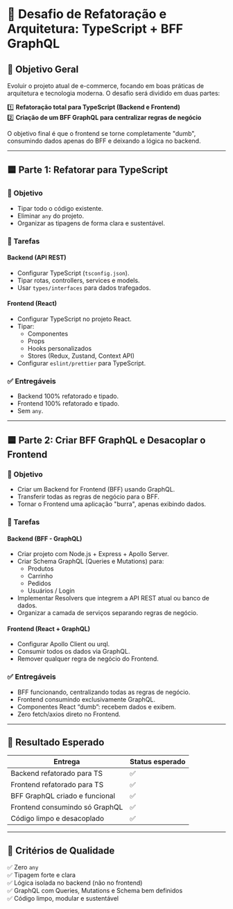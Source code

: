 # 🚀 Desafio de Refatoração e Arquitetura: TypeScript + BFF GraphQL

## 🎯 Objetivo Geral
Evoluir o projeto atual de e-commerce, focando em boas práticas de arquitetura e tecnologia moderna. O desafio será dividido em duas partes:

1️⃣ **Refatoração total para TypeScript (Backend e Frontend)**  
2️⃣ **Criação de um BFF GraphQL para centralizar regras de negócio**

O objetivo final é que o frontend se torne completamente "dumb", consumindo dados apenas do BFF e deixando a lógica no backend.

---

## 🟦 Parte 1: Refatorar para TypeScript

### 🎯 Objetivo
- Tipar todo o código existente.
- Eliminar `any` do projeto.
- Organizar as tipagens de forma clara e sustentável.

### 🔧 Tarefas

#### Backend (API REST)
- Configurar TypeScript (`tsconfig.json`).
- Tipar rotas, controllers, services e models.
- Usar `types/interfaces` para dados trafegados.

#### Frontend (React)
- Configurar TypeScript no projeto React.
- Tipar:
  - Componentes
  - Props
  - Hooks personalizados
  - Stores (Redux, Zustand, Context API)
- Configurar `eslint/prettier` para TypeScript.

### ✅ Entregáveis
- Backend 100% refatorado e tipado.
- Frontend 100% refatorado e tipado.
- Sem `any`.

---

## 🟦 Parte 2: Criar BFF GraphQL e Desacoplar o Frontend

### 🎯 Objetivo
- Criar um Backend for Frontend (BFF) usando GraphQL.
- Transferir todas as regras de negócio para o BFF.
- Tornar o Frontend uma aplicação "burra", apenas exibindo dados.

### 🔧 Tarefas

#### Backend (BFF - GraphQL)
- Criar projeto com Node.js + Express + Apollo Server.
- Criar Schema GraphQL (Queries e Mutations) para:
  - Produtos
  - Carrinho
  - Pedidos
  - Usuários / Login
- Implementar Resolvers que integrem a API REST atual ou banco de dados.
- Organizar a camada de serviços separando regras de negócio.

#### Frontend (React + GraphQL)
- Configurar Apollo Client ou urql.
- Consumir todos os dados via GraphQL.
- Remover qualquer regra de negócio do Frontend.

### ✅ Entregáveis
- BFF funcionando, centralizando todas as regras de negócio.
- Frontend consumindo exclusivamente GraphQL.
- Componentes React “dumb”: recebem dados e exibem.
- Zero fetch/axios direto no Frontend.

---

## 🏁 Resultado Esperado

| Entrega                           | Status esperado |
|-----------------------------------|-----------------|
| Backend refatorado para TS         | ✅              |
| Frontend refatorado para TS        | ✅              |
| BFF GraphQL criado e funcional     | ✅              |
| Frontend consumindo só GraphQL     | ✅              |
| Código limpo e desacoplado         | ✅              |

---

## 📌 Critérios de Qualidade
✅ Zero `any`  
✅ Tipagem forte e clara  
✅ Lógica isolada no backend (não no frontend)  
✅ GraphQL com Queries, Mutations e Schema bem definidos  
✅ Código limpo, modular e sustentável  
